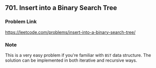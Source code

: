 ## 701. Insert into a Binary Search Tree

### Problem Link 
https://leetcode.com/problems/insert-into-a-binary-search-tree/

### Note
This is a very easy problem if you're familiar with `BST` data structure. The solution can be implemented in both
 iterative and recursive ways.